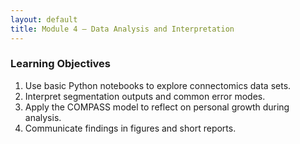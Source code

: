 ```yaml
---
layout: default
title: Module 4 – Data Analysis and Interpretation
---
```


### Learning Objectives

1. Use basic Python notebooks to explore connectomics data sets.
2. Interpret segmentation outputs and common error modes.
3. Apply the COMPASS model to reflect on personal growth during analysis.
4. Communicate findings in figures and short reports.
